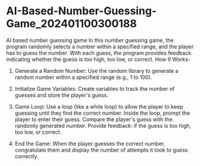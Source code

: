 # AI-Based-Number-Guessing-Game_202401100300188
AI based number guessing game
In this number guessing game, the program randomly selects a number within a specified range, and the player has to guess the number. With each guess, the program provides feedback indicating whether the guess is too high, too low, or correct.
How It Works-
1. Generate a Random Number:
Use the random library to generate a random number within a specified range (e.g., 1 to 100).

2. Initialize Game Variables:
Create variables to track the number of guesses and store the player's guess.

3. Game Loop:
Use a loop (like a while loop) to allow the player to keep guessing until they find the correct number.
Inside the loop, prompt the player to enter their guess.
Compare the player's guess with the randomly generated number.
Provide feedback: if the guess is too high, too low, or correct.

4. End the Game:
When the player guesses the correct number, congratulate them and display the number of attempts it took to guess correctly.
